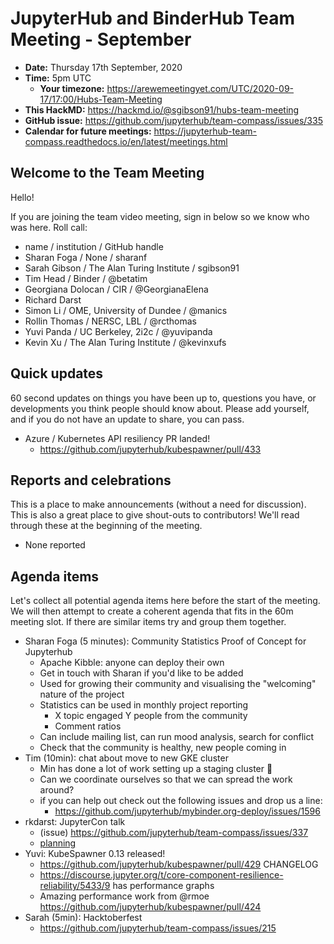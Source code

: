 # JupyterHub and BinderHub Team Meeting - September

- **Date:** Thursday 17th September, 2020
- **Time:** 5pm UTC
  - **Your timezone:** https://arewemeetingyet.com/UTC/2020-09-17/17:00/Hubs-Team-Meeting
- **This HackMD:** https://hackmd.io/@sgibson91/hubs-team-meeting
- **GitHub issue:** https://github.com/jupyterhub/team-compass/issues/335
- **Calendar for future meetings:** https://jupyterhub-team-compass.readthedocs.io/en/latest/meetings.html

## Welcome to the Team Meeting

Hello!

If you are joining the team video meeting, sign in below so we know who was here. Roll call:

- name / institution / GitHub handle
- Sharan Foga / None / sharanf
- Sarah Gibson / The Alan Turing Institute / sgibson91
- Tim Head / Binder / @betatim
- Georgiana Dolocan / CIR / @GeorgianaElena
- Richard Darst
- Simon Li / OME, University of Dundee / @manics
- Rollin Thomas / NERSC, LBL / @rcthomas
- Yuvi Panda / UC Berkeley, 2i2c / @yuvipanda
- Kevin Xu / The Alan Turing Institute / @kevinxufs

## Quick updates

60 second updates on things you have been up to, questions you have, or developments you think people should know about. Please add yourself, and if you do not have an update to share, you can pass.

- Azure / Kubernetes API resiliency PR landed!
  - <https://github.com/jupyterhub/kubespawner/pull/433>

## Reports and celebrations

This is a place to make announcements (without a need for discussion). This is also a great place to give shout-outs to contributors! We'll read through these at the beginning of the meeting.

- None reported

## Agenda items

Let's collect all potential agenda items here before the start of the meeting. We will then attempt to create a coherent agenda that fits in the 60m meeting slot. If there are similar items try and group them together.

- Sharan Foga (5 minutes): Community Statistics Proof of Concept for Jupyterhub
  - Apache Kibble: anyone can deploy their own
  - Get in touch with Sharan if you'd like to be added
  - Used for growing their community and visualising the "welcoming" nature of the project
  - Statistics can be used in monthly project reporting
    - X topic engaged Y people from the community
    - Comment ratios
  - Can include mailing list, can run mood analysis, search for conflict
  - Check that the community is healthy, new people coming in
- Tim (10min): chat about move to new GKE cluster
  - Min has done a lot of work setting up a staging cluster 🎉
  - Can we coordinate ourselves so that we can spread the work around?
  - if you can help out check out the following issues and drop us a line:
    - <https://github.com/jupyterhub/mybinder.org-deploy/issues/1596>
- rkdarst: JupyterCon talk
  - (issue) <https://github.com/jupyterhub/team-compass/issues/337>
  - [planning](https://docs.google.com/document/d/11nZpTvzbReqz62zcxAIuEsbrZouNV01xFMjuWoq_mfM/edit)
- Yuvi: KubeSpawner 0.13 released!
  - <https://github.com/jupyterhub/kubespawner/pull/429> CHANGELOG
  - <https://discourse.jupyter.org/t/core-component-resilience-reliability/5433/9> has performance graphs
  - Amazing performance work from @rmoe <https://github.com/jupyterhub/kubespawner/pull/424>
- Sarah (5min): Hacktoberfest
  - <https://github.com/jupyterhub/team-compass/issues/215>
